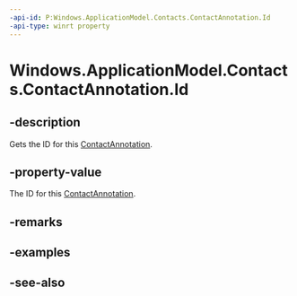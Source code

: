 ```yaml
---
-api-id: P:Windows.ApplicationModel.Contacts.ContactAnnotation.Id
-api-type: winrt property
---
```


<!-- Property syntax
public string Id { get; }
-->

# Windows.ApplicationModel.Contacts.ContactAnnotation.Id

## -description
Gets the ID for this [ContactAnnotation](contactannotation.md).

## -property-value
The ID for this [ContactAnnotation](contactannotation.md).

## -remarks

## -examples

## -see-also
